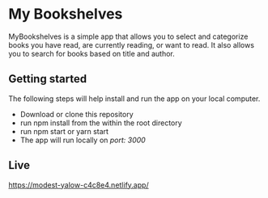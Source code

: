 # My Bookshelves

MyBookshelves is a simple app that allows you to select and categorize books you have read, are currently reading, or want to read.
It also allows you to search for books based on title and author.

## Getting started

The following steps will help install and run the app on your local computer.
- Download or clone this repository
- run npm install from the within the root directory
- run npm start or yarn start
- The app will run locally on *port: 3000* 

## Live

https://modest-yalow-c4c8e4.netlify.app/

